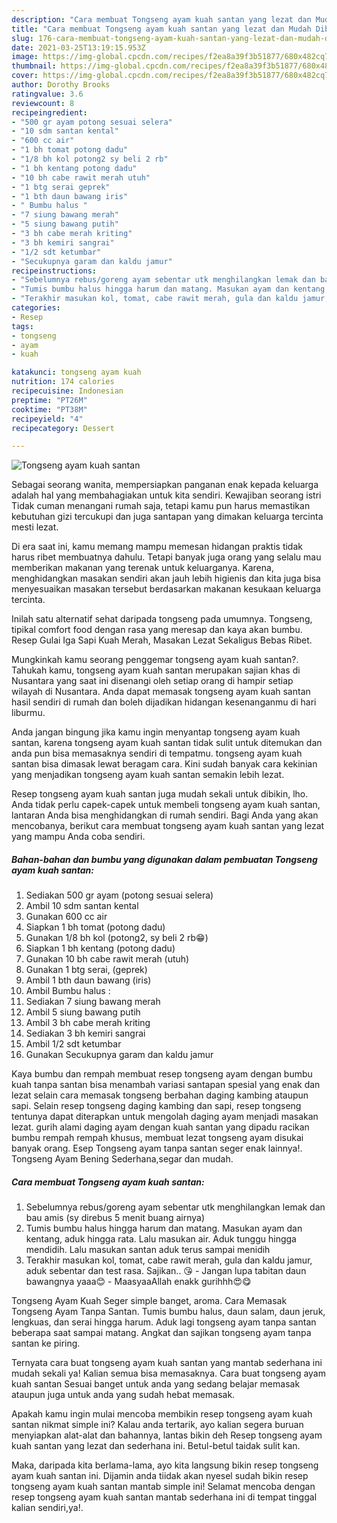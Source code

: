 ```yaml
---
description: "Cara membuat Tongseng ayam kuah santan yang lezat dan Mudah Dibuat"
title: "Cara membuat Tongseng ayam kuah santan yang lezat dan Mudah Dibuat"
slug: 176-cara-membuat-tongseng-ayam-kuah-santan-yang-lezat-dan-mudah-dibuat
date: 2021-03-25T13:19:15.953Z
image: https://img-global.cpcdn.com/recipes/f2ea8a39f3b51877/680x482cq70/tongseng-ayam-kuah-santan-foto-resep-utama.jpg
thumbnail: https://img-global.cpcdn.com/recipes/f2ea8a39f3b51877/680x482cq70/tongseng-ayam-kuah-santan-foto-resep-utama.jpg
cover: https://img-global.cpcdn.com/recipes/f2ea8a39f3b51877/680x482cq70/tongseng-ayam-kuah-santan-foto-resep-utama.jpg
author: Dorothy Brooks
ratingvalue: 3.6
reviewcount: 8
recipeingredient:
- "500 gr ayam potong sesuai selera"
- "10 sdm santan kental"
- "600 cc air"
- "1 bh tomat potong dadu"
- "1/8 bh kol potong2 sy beli 2 rb"
- "1 bh kentang potong dadu"
- "10 bh cabe rawit merah utuh"
- "1 btg serai geprek"
- "1 bth daun bawang iris"
- " Bumbu halus "
- "7 siung bawang merah"
- "5 siung bawang putih"
- "3 bh cabe merah kriting"
- "3 bh kemiri sangrai"
- "1/2 sdt ketumbar"
- "Secukupnya garam dan kaldu jamur"
recipeinstructions:
- "Sebelumnya rebus/goreng ayam sebentar utk menghilangkan lemak dan bau amis (sy direbus 5 menit buang airnya)"
- "Tumis bumbu halus hingga harum dan matang. Masukan ayam dan kentang, aduk hingga rata. Lalu masukan air. Aduk tunggu hingga mendidih. Lalu masukan santan aduk terus sampai menidih"
- "Terakhir masukan kol, tomat, cabe rawit merah, gula dan kaldu jamur, aduk sebentar dan test rasa. Sajikan.. 😘 Jangan lupa tabitan daun bawangnya yaaa😊 MaasyaaAllah enakk gurihhh😍😋"
categories:
- Resep
tags:
- tongseng
- ayam
- kuah

katakunci: tongseng ayam kuah 
nutrition: 174 calories
recipecuisine: Indonesian
preptime: "PT26M"
cooktime: "PT38M"
recipeyield: "4"
recipecategory: Dessert

---
```



![Tongseng ayam kuah santan](https://img-global.cpcdn.com/recipes/f2ea8a39f3b51877/680x482cq70/tongseng-ayam-kuah-santan-foto-resep-utama.jpg)

Sebagai seorang wanita, mempersiapkan panganan enak kepada keluarga adalah hal yang membahagiakan untuk kita sendiri. Kewajiban seorang istri Tidak cuman menangani rumah saja, tetapi kamu pun harus memastikan kebutuhan gizi tercukupi dan juga santapan yang dimakan keluarga tercinta mesti lezat.

Di era  saat ini, kamu memang mampu memesan hidangan praktis tidak harus ribet membuatnya dahulu. Tetapi banyak juga orang yang selalu mau memberikan makanan yang terenak untuk keluarganya. Karena, menghidangkan masakan sendiri akan jauh lebih higienis dan kita juga bisa menyesuaikan masakan tersebut berdasarkan makanan kesukaan keluarga tercinta. 

Inilah satu alternatif sehat daripada tongseng pada umumnya. Tongseng, tipikal comfort food dengan rasa yang meresap dan kaya akan bumbu. Resep Gulai Iga Sapi Kuah Merah, Masakan Lezat Sekaligus Bebas Ribet.

Mungkinkah kamu seorang penggemar tongseng ayam kuah santan?. Tahukah kamu, tongseng ayam kuah santan merupakan sajian khas di Nusantara yang saat ini disenangi oleh setiap orang di hampir setiap wilayah di Nusantara. Anda dapat memasak tongseng ayam kuah santan hasil sendiri di rumah dan boleh dijadikan hidangan kesenanganmu di hari liburmu.

Anda jangan bingung jika kamu ingin menyantap tongseng ayam kuah santan, karena tongseng ayam kuah santan tidak sulit untuk ditemukan dan anda pun bisa memasaknya sendiri di tempatmu. tongseng ayam kuah santan bisa dimasak lewat beragam cara. Kini sudah banyak cara kekinian yang menjadikan tongseng ayam kuah santan semakin lebih lezat.

Resep tongseng ayam kuah santan juga mudah sekali untuk dibikin, lho. Anda tidak perlu capek-capek untuk membeli tongseng ayam kuah santan, lantaran Anda bisa menghidangkan di rumah sendiri. Bagi Anda yang akan mencobanya, berikut cara membuat tongseng ayam kuah santan yang lezat yang mampu Anda coba sendiri.

<!--inarticleads1-->

##### Bahan-bahan dan bumbu yang digunakan dalam pembuatan Tongseng ayam kuah santan:

1. Sediakan 500 gr ayam (potong sesuai selera)
1. Ambil 10 sdm santan kental
1. Gunakan 600 cc air
1. Siapkan 1 bh tomat (potong dadu)
1. Gunakan 1/8 bh kol (potong2, sy beli 2 rb😁)
1. Siapkan 1 bh kentang (potong dadu)
1. Gunakan 10 bh cabe rawit merah (utuh)
1. Gunakan 1 btg serai, (geprek)
1. Ambil 1 bth daun bawang (iris)
1. Ambil  Bumbu halus :
1. Sediakan 7 siung bawang merah
1. Ambil 5 siung bawang putih
1. Ambil 3 bh cabe merah kriting
1. Sediakan 3 bh kemiri sangrai
1. Ambil 1/2 sdt ketumbar
1. Gunakan Secukupnya garam dan kaldu jamur


Kaya bumbu dan rempah membuat resep tongseng ayam dengan bumbu kuah tanpa santan bisa menambah variasi santapan spesial yang enak dan lezat selain cara memasak tongseng berbahan daging kambing ataupun sapi. Selain resep tongseng daging kambing dan sapi, resep tongseng tentunya dapat diterapkan untuk mengolah daging ayam menjadi masakan lezat. gurih alami daging ayam dengan kuah santan yang dipadu racikan bumbu rempah rempah khusus, membuat lezat tongseng ayam disukai banyak orang. Esep Tongseng ayam tanpa santan seger enak lainnya!. Tongseng Ayam Bening Sederhana,segar dan mudah. 

<!--inarticleads2-->

##### Cara membuat Tongseng ayam kuah santan:

1. Sebelumnya rebus/goreng ayam sebentar utk menghilangkan lemak dan bau amis (sy direbus 5 menit buang airnya)
1. Tumis bumbu halus hingga harum dan matang. Masukan ayam dan kentang, aduk hingga rata. Lalu masukan air. Aduk tunggu hingga mendidih. Lalu masukan santan aduk terus sampai menidih
1. Terakhir masukan kol, tomat, cabe rawit merah, gula dan kaldu jamur, aduk sebentar dan test rasa. Sajikan.. 😘 - Jangan lupa tabitan daun bawangnya yaaa😊 - MaasyaaAllah enakk gurihhh😍😋


Tongseng Ayam Kuah Seger simple banget, aroma. Cara Memasak Tongseng Ayam Tanpa Santan. Tumis bumbu halus, daun salam, daun jeruk, lengkuas, dan serai hingga harum. Aduk lagi tongseng ayam tanpa santan beberapa saat sampai matang. Angkat dan sajikan tongseng ayam tanpa santan ke piring. 

Ternyata cara buat tongseng ayam kuah santan yang mantab sederhana ini mudah sekali ya! Kalian semua bisa memasaknya. Cara buat tongseng ayam kuah santan Sesuai banget untuk anda yang sedang belajar memasak ataupun juga untuk anda yang sudah hebat memasak.

Apakah kamu ingin mulai mencoba membikin resep tongseng ayam kuah santan nikmat simple ini? Kalau anda tertarik, ayo kalian segera buruan menyiapkan alat-alat dan bahannya, lantas bikin deh Resep tongseng ayam kuah santan yang lezat dan sederhana ini. Betul-betul taidak sulit kan. 

Maka, daripada kita berlama-lama, ayo kita langsung bikin resep tongseng ayam kuah santan ini. Dijamin anda tiidak akan nyesel sudah bikin resep tongseng ayam kuah santan mantab simple ini! Selamat mencoba dengan resep tongseng ayam kuah santan mantab sederhana ini di tempat tinggal kalian sendiri,ya!.

